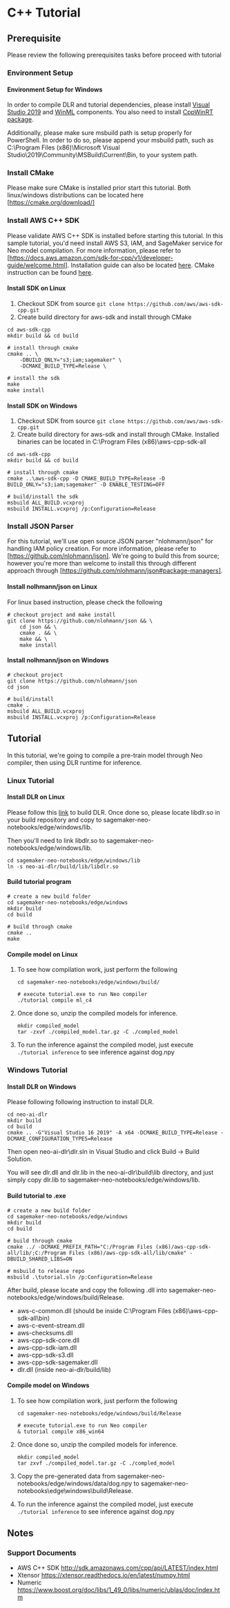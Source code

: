 
# C++ Tutorial

## Prerequisite

Please review the following prerequisites tasks before proceed with tutorial

### Environment Setup

#### Environment Setup for Windows

In order to compile DLR and tutorial dependencies, please install [Visual Studio 2019](https://visualstudio.microsoft.com/vs/) and [WinML](https://docs.microsoft.com/en-us/windows/ai/windows-ml/get-started-desktop) components. You also need to install [CppWinRT package](https://marketplace.visualstudio.com/items?itemName=CppWinRTTeam.cppwinrt101804264). 

Additionally, please make sure msbuild path is setup properly for PowerShell. In order to do so, please append your msbuild path, such as C:\Program Files (x86)\Microsoft Visual Studio\2019\Community\MSBuild\Current\Bin, to your system path.

### Install CMake

Please make sure CMake is installed prior start this tutorial. Both linux/windows distributions can be located here [https://cmake.org/download/]

### Install AWS C++ SDK

Please validate AWS C++ SDK is installed before starting this tutorial. In this sample tutorial, you'd need install AWS S3, IAM, and SageMaker service for Neo model compilation. For more information, please refer to [https://docs.aws.amazon.com/sdk-for-cpp/v1/developer-guide/welcome.html]. Installation guide can also be located [here](https://docs.aws.amazon.com/sdk-for-cpp/v1/developer-guide/setup.html). CMake instruction can be found [here](https://docs.aws.amazon.com/sdk-for-cpp/v1/developer-guide/build-cmake.html).

#### Install SDK on Linux

1. Checkout SDK from source `git clone https://github.com/aws/aws-sdk-cpp.git`
2. Create build directory for aws-sdk and install through CMake

``` shell
cd aws-sdk-cpp
mkdir build && cd build

# install through cmake
cmake .. \
    -DBUILD_ONLY="s3;iam;sagemaker" \
    -DCMAKE_BUILD_TYPE=Release \

# install the sdk
make
make install
```

#### Install SDK on Windows

1. Checkout SDK from source `git clone https://github.com/aws/aws-sdk-cpp.git`
2. Create build directory for aws-sdk and install through CMake. Installed binaries can be located in C:\Program Files (x86)\aws-cpp-sdk-all

``` shell
cd aws-sdk-cpp
mkdir build && cd build

# install through cmake
cmake ..\aws-sdk-cpp -D CMAKE_BUILD_TYPE=Release -D BUILD_ONLY="s3;iam;sagemaker" -D ENABLE_TESTING=OFF

# build/install the sdk
msbuild ALL_BUILD.vcxproj
msbuild INSTALL.vcxproj /p:Configuration=Release
```

### Install JSON Parser

For this tutorial, we'll use open source JSON parser "nlohmann/json" for handling IAM policy creation. For more information, please refer to [https://github.com/nlohmann/json]. We're going to build this from source; however you're more than welcome to install this through different approach through [https://github.com/nlohmann/json#package-managers].

#### Install nolhmann/json on Linux

For linux based instruction, please check the following

``` shell
# checkout project and make install
git clone https://github.com/nlohmann/json && \
    cd json && \
    cmake . && \
    make && \
    make install
```

#### Install nolhmann/json on Windows

``` shell
# checkout project
git clone https://github.com/nlohmann/json
cd json

# build/install
cmake .
msbuild ALL_BUILD.vcxproj
msbuild INSTALL.vcxproj /p:Configuration=Release
```

## Tutorial

In this tutorial, we're going to compile a pre-train model through Neo compiler, then using DLR runtime for inference.

### Linux Tutorial

#### Install DLR on Linux

Please follow this [link](https://neo-ai-dlr.readthedocs.io/en/latest/install.html#building-on-linux) to build DLR. Once done so, please locate libdlr.so in your build repository and copy to sagemaker-neo-notebooks/edge/windows/lib.


Then you'll need to link libdlr.so to sagemaker-neo-notebooks/edge/windows/lib.

``` shell
cd sagemaker-neo-notebooks/edge/windows/lib
ln -s neo-ai-dlr/build/lib/libdlr.so
```

#### Build tutorial program

```shell
# create a new build folder
cd sagemaker-neo-notebooks/edge/windows
mkdir build
cd build

# build through cmake
cmake ..
make
```

#### Compile model on Linux

1. To see how compilation work, just perform the following

    ```shell
    cd sagemaker-neo-notebooks/edge/windows/build/

    # execute tutorial.exe to run Neo compiler
    ./tutorial compile ml_c4
    ```

2. Once done so, unzip the compiled models for inference.

   ``` shell
   mkdir compiled_model
   tar -zxvf ./compiled_model.tar.gz -C ./compled_model
   ```

3. To run the inference against the compiled model, just execute `./tutorial inference` to see inference against dog.npy

### Windows Tutorial

#### Install DLR on Windows

Please following following instruction to install DLR.

```
cd neo-ai-dlr
mkdir build
cd build
cmake .. -G"Visual Studio 16 2019" -A x64 -DCMAKE_BUILD_TYPE=Release -DCMAKE_CONFIGURATION_TYPES=Release
```

Then open neo-ai-dlr\dlr.sln in Visual Studio and click Build -> Build Solution.

You will see dlr.dll and dlr.lib in the neo-ai-dlr\build\lib directory, and just simply copy dlr.lib to sagemaker-neo-notebooks/edge/windows/lib.

#### Build tutorial to .exe

```shell
# create a new build folder
cd sagemaker-neo-notebooks/edge/windows
mkdir build
cd build

# build through cmake
cmake ../ -DCMAKE_PREFIX_PATH="C:/Program Files (x86)/aws-cpp-sdk-all/lib/;C:/Program Files (x86)/aws-cpp-sdk-all/lib/cmake" -DBUILD_SHARED_LIBS=ON

# msbuild to release repo
msbuild .\tutorial.sln /p:Configuration=Release
```

After build, please locate and copy the following .dll into sagemaker-neo-notebooks/edge/windows/build/Release.

* aws-c-common.dll (should be inside C:\Program Files (x86)\aws-cpp-sdk-all\bin)
* aws-c-event-stream.dll
* aws-checksums.dll
* aws-cpp-sdk-core.dll
* aws-cpp-sdk-iam.dll
* aws-cpp-sdk-s3.dll
* aws-cpp-sdk-sagemaker.dll
* dlr.dll (inside neo-ai-dlr/build/lib)

#### Compile model on Windows

1. To see how compilation work, just perform the following

    ```shell
    cd sagemaker-neo-notebooks/edge/windows/build/Release

    # execute tutorial.exe to run Neo compiler
    & tutorial compile x86_win64
    ```

2. Once done so, unzip the compiled models for inference.

   ``` shell
   mkdir compiled_model
   tar zxvf ./compiled_model.tar.gz -C ./compled_model
   ```

3. Copy the pre-generated data from sagemaker-neo-notebooks/edge/windows/data/dog.npy to sagemaker-neo-notebooks\edge\windows\build\Release.
4. To run the inference against the compiled model, just execute `./tutorial inference` to see inference against dog.npy

## Notes

### Support Documents

* AWS C++ SDK  http://sdk.amazonaws.com/cpp/api/LATEST/index.html
* Xtensor https://xtensor.readthedocs.io/en/latest/numpy.html
* Numeric https://www.boost.org/doc/libs/1_49_0/libs/numeric/ublas/doc/index.htm